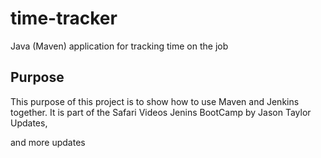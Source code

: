 # time-tracker
Java (Maven) application for tracking time on the job

## Purpose

This purpose of this project is to show how to use Maven and Jenkins together.
It is part of the Safari Videos Jenins BootCamp by Jason
 Taylor
Updates, 

and more updates


